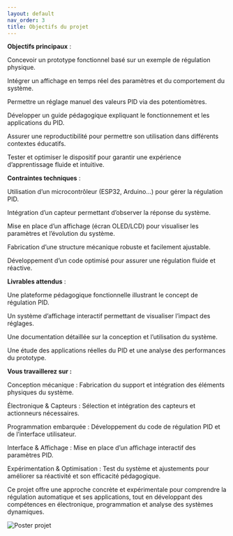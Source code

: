 ```yaml
---
layout: default
nav_order: 3
title: Objectifs du projet
---
```




**Objectifs principaux** : 

Concevoir un prototype fonctionnel basé sur un exemple de régulation physique. 

Intégrer un affichage en temps réel des paramètres et du comportement du système. 

Permettre un réglage manuel des valeurs PID via des potentiomètres. 

Développer un guide pédagogique expliquant le fonctionnement et les applications du PID. 

Assurer une reproductibilité pour permettre son utilisation dans différents contextes éducatifs. 

Tester et optimiser le dispositif pour garantir une expérience d’apprentissage fluide et intuitive. 

 

**Contraintes techniques** : 

Utilisation d’un microcontrôleur (ESP32, Arduino…) pour gérer la régulation PID. 

Intégration d’un capteur permettant d’observer la réponse du système. 

Mise en place d’un affichage (écran OLED/LCD) pour visualiser les paramètres et l’évolution du système. 

Fabrication d’une structure mécanique robuste et facilement ajustable. 

Développement d’un code optimisé pour assurer une régulation fluide et réactive. 

 

**Livrables attendus** : 

Une plateforme pédagogique fonctionnelle illustrant le concept de régulation PID. 

Un système d’affichage interactif permettant de visualiser l’impact des réglages. 

Une documentation détaillée sur la conception et l’utilisation du système. 

Une étude des applications réelles du PID et une analyse des performances du prototype. 

 

**Vous travaillerez sur :**

Conception mécanique : Fabrication du support et intégration des éléments physiques du système. 

Électronique & Capteurs : Sélection et intégration des capteurs et actionneurs nécessaires. 

Programmation embarquée : Développement du code de régulation PID et de l’interface utilisateur. 

Interface & Affichage : Mise en place d’un affichage interactif des paramètres PID. 

Expérimentation & Optimisation : Test du système et ajustements pour améliorer sa réactivité et son efficacité pédagogique. 

 

Ce projet offre une approche concrète et expérimentale pour comprendre la régulation automatique et ses applications, tout en développant des compétences en électronique, programmation et analyse des systèmes dynamiques. 

 

![Poster projet](images/balance_2.pnj)
